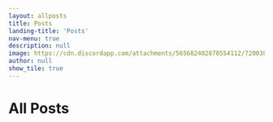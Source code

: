 ```yaml
---
layout: allposts
title: Posts
landing-title: 'Posts'
nav-menu: true
description: null
image: https://cdn.discordapp.com/attachments/565682402878554112/720038941352263700/image2.png
author: null
show_tile: true
---
```


<h1>All Posts</h1>
